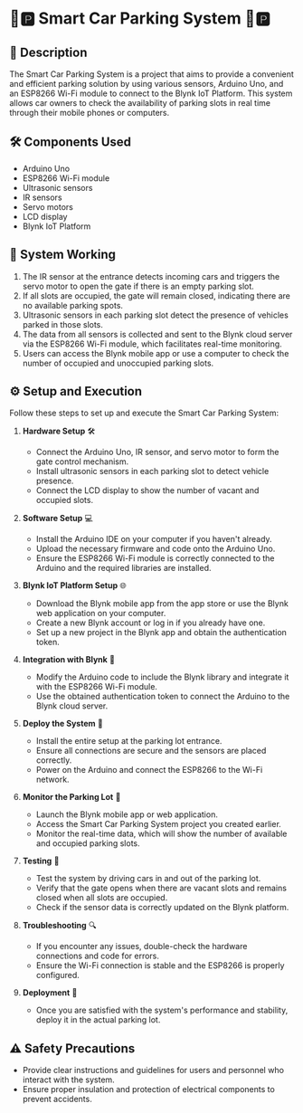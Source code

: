 # 🚗🅿️ Smart Car Parking System 🚗🅿️

## 📝 Description
The Smart Car Parking System is a project that aims to provide a convenient and efficient parking solution by using various sensors, Arduino Uno, and an ESP8266 Wi-Fi module to connect to the Blynk IoT Platform. This system allows car owners to check the availability of parking slots in real time through their mobile phones or computers.

## 🛠️ Components Used
- Arduino Uno
- ESP8266 Wi-Fi module
- Ultrasonic sensors
- IR sensors
- Servo motors
- LCD display
- Blynk IoT Platform

## 🔧 System Working
1. The IR sensor at the entrance detects incoming cars and triggers the servo motor to open the gate if there is an empty parking slot.
2. If all slots are occupied, the gate will remain closed, indicating there are no available parking spots.
3. Ultrasonic sensors in each parking slot detect the presence of vehicles parked in those slots.
4. The data from all sensors is collected and sent to the Blynk cloud server via the ESP8266 Wi-Fi module, which facilitates real-time monitoring.
5. Users can access the Blynk mobile app or use a computer to check the number of occupied and unoccupied parking slots.

## ⚙️ Setup and Execution
Follow these steps to set up and execute the Smart Car Parking System:

1. **Hardware Setup** 🛠️
   - Connect the Arduino Uno, IR sensor, and servo motor to form the gate control mechanism.
   - Install ultrasonic sensors in each parking slot to detect vehicle presence.
   - Connect the LCD display to show the number of vacant and occupied slots.

2. **Software Setup** 💻
   - Install the Arduino IDE on your computer if you haven't already.
   - Upload the necessary firmware and code onto the Arduino Uno.
   - Ensure the ESP8266 Wi-Fi module is correctly connected to the Arduino and the required libraries are installed.

3. **Blynk IoT Platform Setup** 🌐
   - Download the Blynk mobile app from the app store or use the Blynk web application on your computer.
   - Create a new Blynk account or log in if you already have one.
   - Set up a new project in the Blynk app and obtain the authentication token.

4. **Integration with Blynk** 📲
   - Modify the Arduino code to include the Blynk library and integrate it with the ESP8266 Wi-Fi module.
   - Use the obtained authentication token to connect the Arduino to the Blynk cloud server.

5. **Deploy the System** 🚀
   - Install the entire setup at the parking lot entrance.
   - Ensure all connections are secure and the sensors are placed correctly.
   - Power on the Arduino and connect the ESP8266 to the Wi-Fi network.

6. **Monitor the Parking Lot** 🚦
   - Launch the Blynk mobile app or web application.
   - Access the Smart Car Parking System project you created earlier.
   - Monitor the real-time data, which will show the number of available and occupied parking slots.

7. **Testing** 🧪
   - Test the system by driving cars in and out of the parking lot.
   - Verify that the gate opens when there are vacant slots and remains closed when all slots are occupied.
   - Check if the sensor data is correctly updated on the Blynk platform.

8. **Troubleshooting** 🔍
   - If you encounter any issues, double-check the hardware connections and code for errors.
   - Ensure the Wi-Fi connection is stable and the ESP8266 is properly configured.

9. **Deployment** 🚀
    - Once you are satisfied with the system's performance and stability, deploy it in the actual parking lot.

## ⚠️ Safety Precautions
- Provide clear instructions and guidelines for users and personnel who interact with the system.
- Ensure proper insulation and protection of electrical components to prevent accidents.

